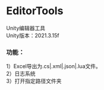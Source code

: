 # EditorTools
Unity编辑器工具<br>
Unity版本：2021.3.15f<br>
### 功能：<br>
1）Excel导出为.cs|.xml|.json|.lua文件。<br>
2）日志系统<br>
3）打开指定路径文件夹<br>
